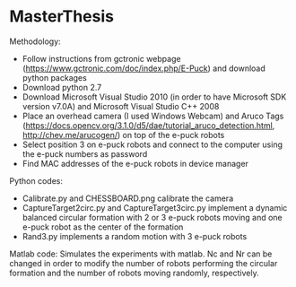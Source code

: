 # MasterThesis

Methodology:
  - Follow instructions from gctronic webpage (https://www.gctronic.com/doc/index.php/E-Puck) and download python packages
  - Download python 2.7
  - Download Microsoft Visual Studio 2010 (in order to have Microsoft SDK version v7.0A) and Microsoft Visual Studio C++ 2008
  - Place an overhead camera (I used Windows Webcam) and Aruco Tags (https://docs.opencv.org/3.1.0/d5/dae/tutorial_aruco_detection.html, http://chev.me/arucogen/) on top of the e-puck robots
  - Select position 3 on e-puck robots and connect to the computer using the e-puck numbers as password
  - Find MAC addresses of the e-puck robots in device manager

Python codes:
  - Calibrate.py and CHESSBOARD.png calibrate the camera
  - CaptureTarget2circ.py and CaptureTarget3circ.py implement a dynamic balanced circular formation with 2 or 3 e-puck robots moving and one e-puck robot as the center of the formation
  - Rand3.py implements a random motion with 3 e-puck robots

Matlab code:
Simulates the experiments with matlab. Nc and Nr can be changed in order to modify the number of robots performing the circular formation and the number of robots moving randomly, respectively.
